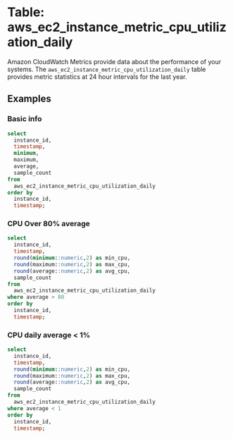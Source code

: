 # Table: aws_ec2_instance_metric_cpu_utilization_daily

Amazon CloudWatch Metrics provide data about the performance of your systems.  The `aws_ec2_instance_metric_cpu_utilization_daily` table provides metric statistics at 24 hour intervals for the last year.


## Examples

### Basic info

```sql
select
  instance_id,
  timestamp,
  minimum,
  maximum,
  average,
  sample_count
from
  aws_ec2_instance_metric_cpu_utilization_daily
order by
  instance_id,
  timestamp;
```



### CPU Over 80% average

```sql
select
  instance_id,
  timestamp,
  round(minimum::numeric,2) as min_cpu,
  round(maximum::numeric,2) as max_cpu,
  round(average::numeric,2) as avg_cpu,
  sample_count
from
  aws_ec2_instance_metric_cpu_utilization_daily
where average > 80
order by
  instance_id,
  timestamp;
```

### CPU daily average < 1%

```sql
select
  instance_id,
  timestamp,
  round(minimum::numeric,2) as min_cpu,
  round(maximum::numeric,2) as max_cpu,
  round(average::numeric,2) as avg_cpu,
  sample_count
from
  aws_ec2_instance_metric_cpu_utilization_daily
where average < 1
order by
  instance_id,
  timestamp;
```